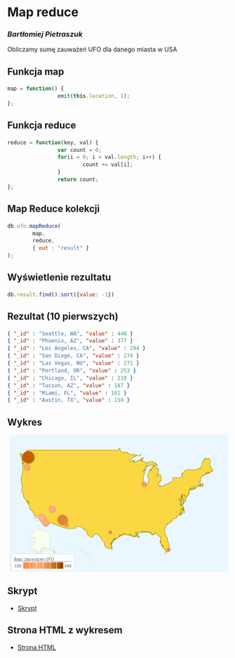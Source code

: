# Map reduce
### *Bartłomiej Pietraszuk*

Obliczamy sumę zauważeń UFO dla danego miasta w USA

## Funkcja map
```js
map = function() {
                emit(this.location, 1);
};
```

## Funkcja reduce
```js
reduce = function(key, val) {
                var count = 0;
                for(i = 0; i < val.length; i++) {
                        count += val[i];
                }
                return count;
};
```

## Map Reduce kolekcji
```js
db.ufo.mapReduce(
        map,
        reduce,
        { out : "result" }
);
```

## Wyświetlenie rezultatu
```js
db.result.find().sort({value: -1})
```

## Rezultat (10 pierwszych)

```json
{ "_id" : "Seattle, WA", "value" : 440 }
{ "_id" : "Phoenix, AZ", "value" : 377 }
{ "_id" : "Los Angeles, CA", "value" : 294 }
{ "_id" : "San Diego, CA", "value" : 274 }
{ "_id" : "Las Vegas, NU", "value" : 271 }
{ "_id" : "Portland, OR", "value" : 253 }
{ "_id" : "Chicago, IL", "value" : 219 }
{ "_id" : "Tucson, AZ", "value" : 187 }
{ "_id" : "Miami, FL", "value" : 161 }
{ "_id" : "Austin, TX", "value" : 159 }
```

## Wykres
![](../images/bpietraszuk/ufo.png)

## Skrypt
* [Skrypt](../scripts/bpietraszuk/mapReduce.js)

## Strona HTML z wykresem
* [Strona HTML](../scripts/bpietraszuk/sample.html)
